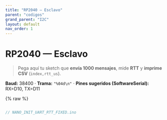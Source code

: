 ```yaml
---
title: "RP2040 — Esclavo"
parent: "codigos"
grand_parent: "I2C"
layout: default
nav_order: 1
---
```


# RP2040 — Esclavo

> Pega aquí tu sketch que **envía 1000 mensajes**, mide **RTT** y **imprime CSV** (`index,rtt_us`).

**Baud:** 38400 · **Trama:** `"%04d\n"` · **Pines sugeridos (SoftwareSerial):** RX=D10, TX=D11

{% raw %}
```cpp

// NANO_INIT_UART_RTT_FIXED.ino